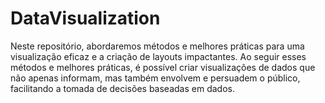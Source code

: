 # DataVisualization
Neste repositório, abordaremos métodos e melhores práticas para uma visualização eficaz e a criação de layouts impactantes. Ao seguir esses métodos e melhores práticas, é possível criar visualizações de dados que não apenas informam, mas também envolvem e persuadem o público, facilitando a tomada de decisões baseadas em dados.
